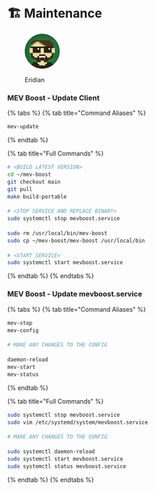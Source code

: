 # 🏗 Maintenance

<figure><img src="https://raw.githubusercontent.com/DVStakers/docs/main/.gitbook/assets/Eridian.png" alt=""><figcaption><p>Eridian</p></figcaption></figure>

### MEV Boost - Update Client

{% tabs %}
{% tab title="Command Aliases" %}
```bash
mev-update
```
{% endtab %}

{% tab title="Full Commands" %}
```bash
# <BUILD LATEST VERSION>
cd ~/mev-boost
git checkout main
git pull
make build-portable

# <STOP SERVICE AND REPLACE BINARY>
sudo systemctl stop mevboost.service

sudo rm /usr/local/bin/mev-boost
sudo cp ~/mev-boost/mev-boost /usr/local/bin

# <START SERVICE>
sudo systemctl start mevboost.service
```
{% endtab %}
{% endtabs %}

### MEV Boost - Update mevboost.service

{% tabs %}
{% tab title="Command Aliases" %}
```bash
mev-stop
mev-config

# MAKE ANY CHANGES TO THE CONFIG

daemon-reload
mev-start
mev-status
```
{% endtab %}

{% tab title="Full Commands" %}
```bash
sudo systemctl stop mevboost.service
sudo vim /etc/systemd/system/mevboost.service

# MAKE ANY CHANGES TO THE CONFIG

sudo systemctl daemon-reload
sudo systemctl start mevboost.service
sudo systemctl status mevboost.service
```
{% endtab %}
{% endtabs %}
